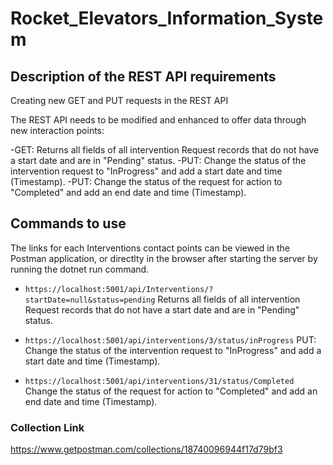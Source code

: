 # Rocket_Elevators_Information_System

## Description of the REST API requirements 

Creating new GET and PUT requests in the REST API

The REST API needs to be modified and enhanced to offer data through new interaction points:

-GET: Returns all fields of all intervention Request records that do not have a start date and are in "Pending" status.
-PUT: Change the status of the intervention request to "InProgress" and add a start date and time (Timestamp).
-PUT: Change the status of the request for action to "Completed" and add an end date and time (Timestamp).


## Commands to use
The links for each Interventions contact points can be viewed in the Postman application, or directlty in the browser after starting the server by running the dotnet run command.
* `https://localhost:5001/api/Interventions/?startDate=null&status=pending` Returns all fields of all intervention Request records that do not have a start date and are in "Pending" status.

* `https://localhost:5001/api/interventions/3/status/inProgress` PUT: Change the status of the intervention request to "InProgress" and add a start date and time (Timestamp).

* `https://localhost:5001/api/interventions/31/status/Completed`  Change the status of the request for action to "Completed" and add an end date and time (Timestamp).

### Collection Link 

https://www.getpostman.com/collections/18740096944f17d79bf3






